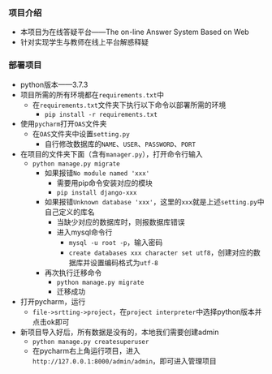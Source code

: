### 项目介绍

- 本项目为在线答疑平台——The on-line Answer System Based on Web
- 针对实现学生与教师在线上平台解惑释疑

### 部署项目

- python版本——3.7.3
- 项目所需的所有环境都在`requirements.txt`中
  - 在`requirements.txt`文件夹下执行以下命令以部署所需的环境
    - `pip install -r requirements.txt`
- 使用`pycharm`打开`OAS`文件夹
  - 在`OAS`文件夹中设置`setting.py`
    - 自行修改数据库的`NAME`、`USER`、`PASSWORD`、`PORT`
- 在项目的文件夹下面（含有`manager.py`），打开命令行输入
  - `python manage.py migrate`
    - 如果报错`No module named 'xxx'`
      - 需要用pip命令安装对应的模块
      - `pip install django-xxx`
    - 如果报错`Unknown database 'xxx'`，这里的`xxx`就是上述`setting.py`中自己定义的库名
      - 当缺少对应的数据库时，则报数据库错误
      - 进入mysql命令行
        - `mysql -u root -p`，输入密码
        - `create databases xxx character set utf8`，创建对应的数据库并设置编码格式为`utf-8`
    - 再次执行迁移命令
      - `python manage.py migrate` 
      - 迁移成功
- 打开pycharm，运行
  - `file->srtting->project`，在`project interpreter`中选择python版本并点击ok即可
- 新项目导入好后，所有数据是没有的，本地我们需要创建admin
  - `python manage.py createsuperuser`
  - 在pycharm右上角运行项目，进入`http://127.0.0.1:8000/admin/admin`，即可进入管理项目
